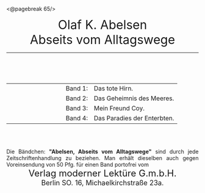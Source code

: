 <@pagebreak 65/>

<div style="font-size: xx-large; text-align: center;">Olaf K. Abelsen</div>
<div style="font-size: xx-large; text-align: center;">Abseits vom Alltagswege</div>
<hr/>

<table style="margin-top: 5em; margin-bottom: 4em; border-spacing: 0.5em;">
	<colgroup>
		<col style="width: 33%;"/>
		<col/>
		<col/>
	</colgroup>
	<tr><td></td><td>Band 1:</td><td>Das tote Hirn.</td></tr>
	<tr><td></td><td>Band 2:</td><td>Das Geheimnis des Meeres.</td></tr>
	<tr><td></td><td>Band 3:</td><td>Mein Freund Coy.</td></tr>
	<tr><td></td><td>Band 4:</td><td>Das Paradies der Enterbten.</td></tr>
</table>

<div style="text-align: justify;">
Die Bändchen: <span style="font-weight: bold;">"Abelsen, Abseits vom Alltagswege"</span>
sind durch jede Zeitschriftenhandlung zu beziehen.
Man erhält dieselben auch gegen Voreinsendung
von 50 Pfg. für einen Band portofrei vom
</div>

<div style="font-size: x-large; text-align: center;">Verlag moderner Lektüre G.m.b.H.</div>
<div style="font-size: large; text-align: center;">Berlin SO. 16, Michaelkirchstraße 23a.</div>
